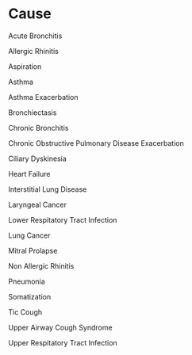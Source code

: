 # Cause

Acute Bronchitis

Allergic Rhinitis

Aspiration

Asthma

Asthma Exacerbation

Bronchiectasis

Chronic Bronchitis

Chronic Obstructive Pulmonary Disease Exacerbation

Ciliary Dyskinesia

Heart Failure

Interstitial Lung Disease

Laryngeal Cancer

Lower Respitatory Tract Infection

Lung Cancer

Mitral Prolapse

Non Allergic Rhinitis

Pneumonia

Somatization

Tic Cough

Upper Airway Cough Syndrome

Upper Respitatory Tract Infection
